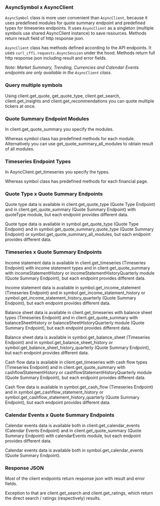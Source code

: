 ### AsyncSymbol x AsyncClient

`AsyncSymbol` class is more user convenient than `AsyncClient`, because it uses predefined modules for quote summary endpoint and predefined types for timeseries endpoints. It uses `AsyncClient` as a singleton (multiple symbols use shared AsyncClient instance) to save resources. Methods return result field of http response json.

`AsyncClient` class has methods defined according to the API endpoints. It uses `curl_cffi.requests.AsyncSession` under the hood. Methods return full http response json including result and error fields.

_Note: Market Summary, Trending, Currencies and Calendar Events endpoints are only available in the `AsyncClient` class._

### Query multiple symbols

Using client.get_quote, get_quote_type, client.get_search, client.get_insights and client.get_recommendations you can quote multiple tickers at once.

### Quote Summary Endpoint Modules

In client.get_quote_summary you specify the modules.

Whereas symbol class has predefined methods for each module. Alternatively you can use get_quote_summary_all_modules to obtain result of all modules.

### Timeseries Endpoint Types

In AsyncClient.get_timeseries you specify the types.

Whereas symbol class has predefined methods for each financial page.

### Quote Type x Quote Summary Endpoints

Quote type data is available in client.get_quote_type (Quote Type Endpoint) and in client.get_quote_summary (Quote Summary Endpoint) with quoteType module, but each endpoint provides different data.

Quote type data is available in symbol.get_quote_type (Quote Type Endpoint) and in symbol.get_quote_summary_quote_type (Quote Summary Endpoint) or symbol.get_quote_summary_all_modules, but each endpoint provides different data.

### Timeseries x Quote Summary Endpoints

Income statement data is available in client.get_timeseries (Timeseries Endpoint) with income statement types and in client.get_quote_summary with incomeStatementHistory or incomeStatementHistoryQuarterly module (Quote Summary Endpoint), but each endpoint provides different data.

Income statement data is available in symbol.get_income_statement (Timeseries Endpoint) and in symbol.get_income_statement_history or symbol.get_income_statement_history_quarterly (Quote Summary Endpoint), but each endpoint provides different data.

Balance sheet data is available in client.get_timeseries with balance sheet types (Timeseries Endpoint) and in client.get_quote_summary with balanceSheetHistory or balanceSheetHistoryQuarterly module (Quote Summary Endpoint), but each endpoint provides different data.

Balance sheet data is available in symbol.get_balance_sheet (Timeseries Endpoint) and in symbol.get_balance_sheet_history or symbol.get_balance_sheet_history_quarterly (Quote Summary Endpoint), but each endpoint provides different data.

Cash flow data is available in client.get_timeseries with cash flow types (Timeseries Endpoint) and in client.get_quote_summary with cashflowStatementHistory or cashflowStatementHistoryQuarterly module (Quote Summary Endpoint), but each endpoint provides different data.

Cash flow data is available in symbol.get_cash_flow (Timeseries Endpoint) and in symbol.get_cashflow_statement_history or symbol.get_cashflow_statement_history_quarterly (Quote Summary Endpoint), but each endpoint provides different data.

### Calendar Events x Quote Summary Endpoints

Calendar events data is available both in client.get_calendar_events (Calendar Events Endpoint) and in client.get_quote_summary (Quote Summary Endpoint) with calendarEvents module, but each endpoint provides different data.

Calendar events data is available both in symbol.get_calendar_events (Quote Summary Endpoint).

### Response JSON

Most of the client endpoints return response json with result and error fields.

Exception to that are client.get_search and client.get_ratings, which return the direct search / ratings (respectively) results.
